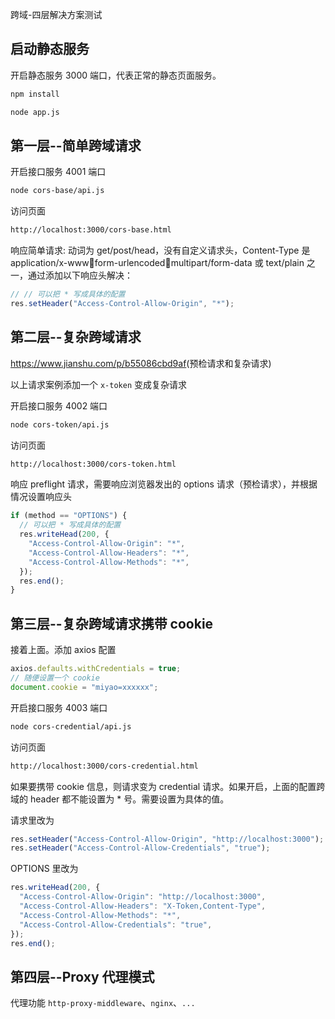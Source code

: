 跨域-四层解决方案测试

## 启动静态服务

开启静态服务 3000 端口，代表正常的静态页面服务。

```sh
npm install
```

```sh
node app.js
```

## 第一层--简单跨域请求

开启接口服务 4001 端口

```sh
node cors-base/api.js
```

访问页面

```sh
http://localhost:3000/cors-base.html
```

响应简单请求: 动词为 get/post/head，没有自定义请求头，Content-Type 是 application/x-wwwform-urlencoded，multipart/form-data 或 text/plain 之一，通过添加以下响应头解决：

```js
// // 可以把 * 写成具体的配置
res.setHeader("Access-Control-Allow-Origin", "*");
```

## 第二层--复杂跨域请求

<https://www.jianshu.com/p/b55086cbd9af>(预检请求和复杂请求)

以上请求案例添加一个 `x-token` 变成复杂请求

开启接口服务 4002 端口

```sh
node cors-token/api.js
```

访问页面

```sh
http://localhost:3000/cors-token.html
```

响应 preflight 请求，需要响应浏览器发出的 options 请求（预检请求），并根据情况设置响应头

```js
if (method == "OPTIONS") {
  // 可以把 * 写成具体的配置
  res.writeHead(200, {
    "Access-Control-Allow-Origin": "*",
    "Access-Control-Allow-Headers": "*",
    "Access-Control-Allow-Methods": "*",
  });
  res.end();
}
```

## 第三层--复杂跨域请求携带 cookie

接着上面。添加 axios 配置

```js
axios.defaults.withCredentials = true;
// 随便设置一个 cookie
document.cookie = "miyao=xxxxxx";
```

开启接口服务 4003 端口

```sh
node cors-credential/api.js
```

访问页面

```sh
http://localhost:3000/cors-credential.html
```

如果要携带 cookie 信息，则请求变为 credential 请求。如果开启，上面的配置跨域的 header 都不能设置为 \* 号。需要设置为具体的值。

请求里改为

```js
res.setHeader("Access-Control-Allow-Origin", "http://localhost:3000");
res.setHeader("Access-Control-Allow-Credentials", "true");
```

OPTIONS 里改为

```js
res.writeHead(200, {
  "Access-Control-Allow-Origin": "http://localhost:3000",
  "Access-Control-Allow-Headers": "X-Token,Content-Type",
  "Access-Control-Allow-Methods": "*",
  "Access-Control-Allow-Credentials": "true",
});
res.end();
```

## 第四层--Proxy 代理模式

代理功能 `http-proxy-middleware`、`nginx`、`...`
